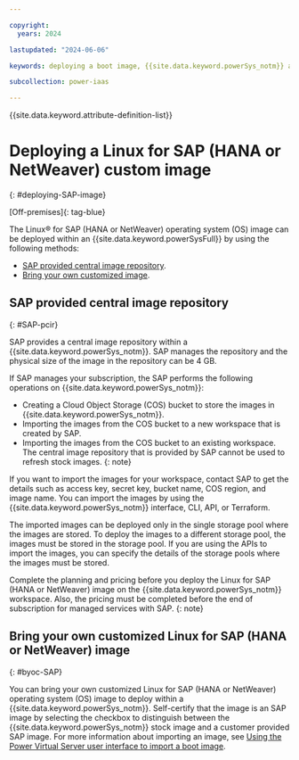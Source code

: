 ```yaml
---

copyright:
  years: 2024

lastupdated: "2024-06-06"

keywords: deploying a boot image, {{site.data.keyword.powerSys_notm}} as a service, private cloud, how-to

subcollection: power-iaas

---
```


{{site.data.keyword.attribute-definition-list}}

# Deploying a Linux for SAP (HANA or NetWeaver) custom image
{: #deploying-SAP-image}



[Off-premises]{: tag-blue}

<!--Q2-->

The Linux&reg; for SAP (HANA or NetWeaver) operating system (OS) image can be deployed within an {{site.data.keyword.powerSysFull}} by using the following methods:

* [SAP provided central image repository](#SAP-pcir).
* [Bring your own customized image](#byoc-SAP).

## SAP provided central image repository
{: #SAP-pcir}

SAP provides a central image repository within a {{site.data.keyword.powerSys_notm}}. SAP manages the repository and the physical size of the image in the repository can be 4 GB.

If SAP manages your subscription, the SAP performs the following operations on {{site.data.keyword.powerSys_notm}}:

* Creating a Cloud Object Storage (COS) bucket to store the images in {{site.data.keyword.powerSys_notm}}.
* Importing the images from the COS bucket to a new workspace that is created by SAP.
* Importing the images from the COS bucket to an existing workspace.
    The central image repository that is provided by SAP cannot be used to refresh stock images.
    {: note}


If you want to import the images for your workspace, contact SAP to get the details such as access key, secret key, bucket name, COS region, and image name. You can import the images by using the {{site.data.keyword.powerSys_notm}} interface, CLI, API, or Terraform.

The imported images can be deployed only in the single storage pool where the images are stored. To deploy the images to a different storage pool, the images must be stored in the storage pool. If you are using the APIs to import the images, you can specify the details of the storage pools where the images must be stored.

Complete the planning and pricing before you deploy the Linux for SAP (HANA or NetWeaver) image on the {{site.data.keyword.powerSys_notm}} workspace. Also, the pricing must be completed before the end of subscription for managed services with SAP. <!--For more information, see Linux for SAP (HANA or NetWeaver) pricing optimization.-->
{: note}

## Bring your own customized Linux for SAP (HANA or NetWeaver) image
{: #byoc-SAP}

You can bring your own customized Linux for SAP (HANA or NetWeaver) operating system (OS) image to deploy within a {{site.data.keyword.powerSys_notm}}.
Self-certify that the image is an SAP image by selecting the checkbox to distinguish between the {{site.data.keyword.powerSys_notm}} stock image and a customer provided SAP image. For more information about importing an image, see [Using the Power Virtual Server user interface to import a boot image](/docs/power-iaas?topic=power-iaas-importing-boot-image#console-import-image).

<!-- Q2 -->
